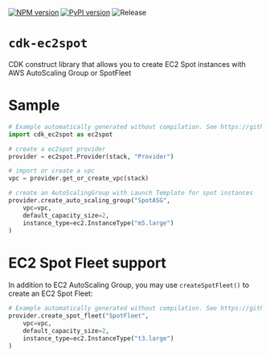 [![NPM version](https://badge.fury.io/js/cdk-ec2spot.svg)](https://badge.fury.io/js/cdk-ec2spot)
[![PyPI version](https://badge.fury.io/py/cdk-ec2spot.svg)](https://badge.fury.io/py/cdk-ec2spot)
![Release](https://github.com/pahud/cdk-ec2spot/workflows/Release/badge.svg)

# `cdk-ec2spot`

CDK construct library that allows you to create EC2 Spot instances with AWS AutoScaling Group or SpotFleet

# Sample

```python
# Example automatically generated without compilation. See https://github.com/aws/jsii/issues/826
import cdk_ec2spot as ec2spot

# create a ec2spot provider
provider = ec2spot.Provider(stack, "Provider")

# import or create a vpc
vpc = provider.get_or_create_vpc(stack)

# create an AutoScalingGroup with Launch Template for spot instances
provider.create_auto_scaling_group("SpotASG",
    vpc=vpc,
    default_capacity_size=2,
    instance_type=ec2.InstanceType("m5.large")
)
```

# EC2 Spot Fleet support

In addition to EC2 AutoScaling Group, you may use `createSpotFleet()` to create an EC2 Spot Fleet:

```python
# Example automatically generated without compilation. See https://github.com/aws/jsii/issues/826
provider.create_spot_fleet("SpotFleet",
    vpc=vpc,
    default_capacity_size=2,
    instance_type=ec2.InstanceType("t3.large")
)
```
